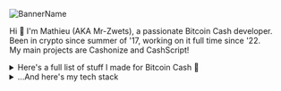 ![BannerName](https://github.com/mr-zwets/mr-zwets/assets/53938059/90099122-064b-4fb3-ada0-1ff8a5471bf8)

Hi 👋 I'm Mathieu (AKA Mr-Zwets), a passionate Bitcoin Cash developer. <br/>
Been in crypto since summer of '17, working on it full time since '22. <br/>
My main projects are Cashonize and CashScript!

<details>
<summary>
  Here's a full list of stuff I made for Bitcoin Cash 💚
</summary>

### Main Projects

- 🌱 [Cashonize.com](https://cashonize.com/) - My Bitcoin Cash Wallet with support for CashTokens, WalletConnect and CashConnect
- 💻 [CashScript](https://github.com/CashScript/cashscript) - A High-level programming language for smart contracts on Bitcoin Cash

### Explore the Ecosystem

- 🧑🏼‍🚀 [Tokenaut.cash](https://tokenaut.cash/) - Website showcasing stats about the CashTokens and DeFi ecosystem on Bitcoin Cash
- ✅ [BestBchWallets.com](https://www.bestbchwallets.com/) - Website with info about Bitcoin Cash Wallets

### BitcoinCash Web Tools

- 🎪 [CashScript Playground](https://playground.cashscript.org/) - Online Playground for CashScript contracts
- 🔎 [TokenExplorer.cash](https://tokenexplorer.cash/) - Website to find details about a specific CashToken by TokenId
- 📜 [BCMR Generator](https://bcmr-generator.netlify.app/) - Web form to generate BCMR metadata file for tokens

### BitcoinCash Developer Tools

- 🪂 [CashTokens Airdrop Tool](https://github.com/mr-zwets/airdrop-tool) - A Javascript program to airdrop fungible tokens to NFT holders
- 🔐 [AuthUpdate program](https://github.com/mr-zwets/AuthUpdate) - A Javascript program to update your BCMR metadata on-chain

### Open-source NFT Project

- 🥷 [Ninjas.cash](https://github.com/cashninjas/ninjas.cash) - Cash-Ninja website including WalletConnect and minting logic
- 🔨 [Minting Contract](https://github.com/cashninjas/minting-contract) - CashScript Minting contract used for the Cash-Ninjas mint
- 🎨 [shinobi-art-engine](https://github.com/cashninjas/shinobi-art-engine) - Fork of HashLips Art Engine with BCMR and AI integrations
- 🌎 [cashninjas-api-server](https://github.com/cashninjas/cashninjas-api-server) - Simple API server used for the Cash-Ninjas mint
- 🌉 [reapers-bridge](https://github.com/cashninjas/reapers-bridge) - One-way bridge for NFTs (ERC721) from SmartBCH (EVM) to CashTokens
- 💀 [Reapers.cash](https://reapers.cash/) - Website for the Reapers NFT Project

### Tutorials

- 🎓 [Tutorial BCH App](https://github.com/mr-zwets/tutorial-bch-app) - Tutorial Bitcoin Cash web app from my BCH coding tutorial series on Youtube.

### Proof-of-Concepts

- 💡 [spec upgraded-SHA-gate](https://github.com/mr-zwets/upgraded-SHA-gate) - Specification for an upgraded SHA-gate contract
- ⚙️ [demo upgraded-SHA-gate](https://github.com/mr-zwets/sha-gate-website) - Demo for upgraded SHA-gate contract
- 🧠 [p2sh assurance contract](https://github.com/mr-zwets/p2shAssuranceContract) - Specification for an improved method for Bitcoin Cash crowdfunding

</details>

<details>
<summary>
  ...And here's my tech stack
</summary>

### Languages

![Languages](https://skillicons.dev/icons?i=js,ts)

### Front-end

![Front-end](https://skillicons.dev/icons?i=vue,react,nextjs,html,css)

### Back-end

![Back-end](https://skillicons.dev/icons?i=nodejs,express,postgres)

### Tools

![Tools](https://skillicons.dev/icons?i=netlify,git,npm,vscode,vite,androidstudio,powershell)

### Have Used

![Used](https://skillicons.dev/icons?i=graphql,docker,python,linux,postman,ipfs,electron)

</details>
